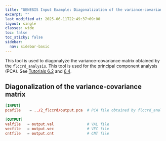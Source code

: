 ```yaml
---
title: "GENESIS Input Example: Diagonalization of the variance-covariance matrix (`eigmat_analysis`)"
excerpt: ""
last_modified_at: 2025-06-11T22:49:37+09:00
layout: single
classes: wide
toc: false
toc_sticky: false
sidebar:
  nav: sidebar-basic
---
```



This tool is used to diagonalyze the variance-covariance matrix obtained
by the `flccrd_analysis`. This tool is used for the principal component
analysis (PCA). 
See [Tutorials 6.2](/tutorials/genesis_tutorial_6.2_2022/) and
[6.4](/tutorials/genesis_tutorial_6.4_2022/).

## Diagonalization of the variance-covariance matrix

```toml
[INPUT]
pcafile    = ../2_flccrd/output.pca  # PCA file obtained by flccrd_analysis
 
[OUTPUT]
valfile   = output.val               # VAL file
vecfile   = output.vec               # VEC file
cntfile   = output.cnt               # CNT file
```
